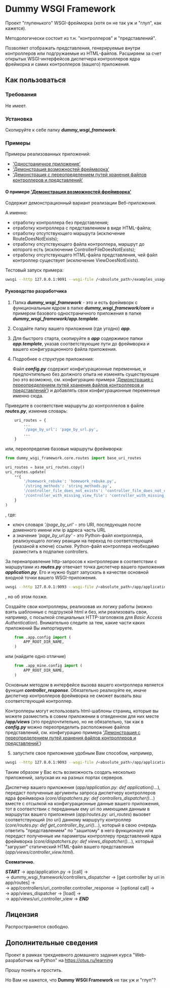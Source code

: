 # Dummy WSGI Framework

Проект "глупенького" WSGI-фрейморка (хотя он не так уж и "глуп", как кажется). 

Методологически состоит из т.н. "контроллеров" и "представлений".

Позволяет отображать представления, генерируемые внутри контроллеров или подгружаемые из HTML-файлов. Расширяем за счет открытых WSGI-интерфейсов диспетчера контроллеров ядра фрейморка и самих контроллеров (вашего) приложения.

## Как пользоваться

### Требования

Не имеет. 

### Установка

Скопируйте к себе папку **_dummy_wsgi_framework_**.

### Примеры

Примеры реализованных приложений:
* ['Одностраничное приложение'](https://github.com/BorisPlus/otus_webpython_003/tree/master/examples_usage/app_first_app_with_one_page)
* ['Демонстрация возможностей фреймворка'](https://github.com/BorisPlus/otus_webpython_003/tree/master/examples_usage/app_features_demonstration)
* ['Демонстрация с переопределением путей хранения файлов контроллеров и представлений'](https://github.com/BorisPlus/otus_webpython_003/tree/master/examples_usage/app_test_other_dirs)


#### О примере ['Демонстрация возможностей фреймворка'](https://github.com/BorisPlus/otus_webpython_003/tree/master/examples_usage/app_features_demonstration)

Содержит демонстрационный вариант реализации Веб-приложения.

А именно:
* отработку контроллера без представления;
* отработку контроллера с представлением в виде HTML-файла;
* отработку отсутствующего маршрута (исключение RouteDoesNotExists);
* отработку отсутствующего файла контроллера, маршрут до которого есть (исключение ControllerFileDoesNotExists);
* отработку отсутствующего HTML-файла представления, чей файл контроллер существует (исключение ViewDoesNotExists).

Тестовый запуск примера:

```bash
uwsgi --http 127.0.0.1:9091 --wsgi-file /<absolute_path>/examples_usage/app_features_demonstration/application.py
```
    
#### Руководство разработчика

1. Папка **_dummy_wsgi_framework_** - это и есть фреймворк с функциональным ядром в папке **_dummy_wsgi_framework/core_** и примером базового одностраничного приложения в папке **_dummy_wsgi_framework/app.template_**.
2. Создайте папку вашего приложения (где угодно) **_app_**.
3. Для быстрого старта, скопируйте в **_app_** содержимое папки **_app.template_**, указав соответствующие пути до фреймворка и вашего конфигурационного файла приложения.
4. Подробнее о структуре приложения:
     
    Файл **_config.py_** содержит конфигурационные переменные, и предпочтительно без должного опыта не изменять существующие (но это возможно, см. конфигурацию примера ['Демонстрация с переопределением путей хранения файлов контроллеров и представлений'](https://github.com/BorisPlus/otus_webpython_003/blob/master/examples_usage/app_test_other_dirs/config.py)) и добавлять свои конфигурационные переменные именно сюда.
    
Приведите в соответствие маршруты до контроллелов в файле **_routes.py_**, изменив словарь:
```python
    uri_routes = {
        ...
        '/page_by_url': 'page_by_url.py',
        ...
    }
```
или, переопределив базовые маршруты фреймворка:
```python
from dummy_wsgi_framework.core.routes import base_uri_routes

uri_routes = base_uri_routes.copy()
uri_routes.update(
    **{
        '/homework_rebuke': 'homework_rebuke.py',
        '/string_methods': 'string_methods.py',
        '/controller_file_does_not_exists': 'controller_file_does_not_exists.py',
        '/controller_with_missing_view_file': 'controller_with_missing_view_file.py',
    }
)
```
, где:
* ключ словаря _'/page_by_url'_ - это URI, последующая после доменного имени или ip адреса часть URL
* а значение _'page_by_url.py'_ - это Python-файл контроллера, реализующего логику реакции на переход по соответствующей (указаной в ключе) ссылке.
Python-файл контроллера необходимо разместить в подпапке controllers.

За перенаправление http-запросов к контроллерам в соответствии с маршрутами из **_routes.py_** отвечает точка диспетчер вашего приложения **_application.py_**. Его и нужно будет запускать в качестве основной входной точки вашего WSGI-приложения.

```bash
uwsgi --http 127.0.0.1:9093 --wsgi-file /<absolute_path>/app/application.py
```
, но об этом позже.
    
Создайте свои контроллеры, реализовав их логику работы (можно взять шаблонные с подгрузкой html и без, или реализовать свои, например, с посылкой специальных HTTP-заголовков для _Basic Access Authentication_). Внимательно следите за тем, какие части каких приложений Вы импортируете.
    
```python
    from .app.config import (
        APP_ROOT_DIR_NAME,
    )
```
или (найдите одно отличие)

```python
    from .app_mine.config import (
        APP_ROOT_DIR_NAME,
    )
```
Основным методом в интерфейсе вызова вашего контроллера является функция **_controller_response_**. Обязательно реализуйте ее, иначе диспетчер контроллеров фреймворка не сможет вызвать ваш соответствующий контроллер.
    
Контроллеры могут использовать html-шаблоны страниц, которые вы можете разместить в совем приложении в отведенном для них месте **_/app/views_** (это предпочтительно, но не обязательно, так как в **_config.py_** можно переопределить расположение файлов представлений, см. конфигурацию примера ['Демонстрация с переопределением путей хранения файлов контроллеров и представлений'](https://github.com/BorisPlus/otus_webpython_003/blob/master/examples_usage/app_test_other_dirs/config.py))

5. запустите свое приложение удобным Вам способом, например,
    
```bash
uwsgi --http 127.0.0.1:9093 --wsgi-file /<absolute_path>/app/application.py
```
Таким образом у Вас есть возможность создать несколько приложений, запуская их на разных портах серверов. 
    
Диспетчер вашего приложения (_app/application.py: def application()..._), передаст полученные аргументы запроса диспетчеру контроллеров ядра фреймворка (_core/dispatchers.py: def controllers_dispatcher()..._) вместе с отсылкой на конфигурационные данные вашего приложения, тот в соответствии с переданным ему uri по имеющимя данным в маршрутах вашего приложения (_app/routes.py: uri_routes_) вызовет соответствующий (по uri) данному маршруту контроллер (_core/routes.py: def get_controller_by_uri()..._), который в свою очередь ответить "представлением" по "зашитому" в него функционалу или передаст полученные им параметры контроллеру представлений ядра фреймворка (_core/dispatchers.py: def views_dispatcher()..._), который "загрузит" статический HTML-файл вашего представления (_app/views/controller_view.html_).
    
**Схематично.** 

**_START_** -> app/application.py -> [call] ->  
 -> dummy_wsgi_framework/controllers_dispatcher -> [get controller by uri in app/routes] ->  
 -> app/controllers/uri_controller.controller_response -> [optional call] ->  
 -> app/views_dispatcher -> [load] ->  
 -> app/views/uri_controller_view -> **_END_**
        
## Лицензия

Распространяется свободно.

## Дополнительные сведения

Проект в рамках трехдневного домашнего задания курса "Web-разработчик на Python" на https://otus.ru/learning

Прошу понять и простить.

Но Вам не кажется, что **Dummy WSGI Framework** не так уж и "глуп"?

